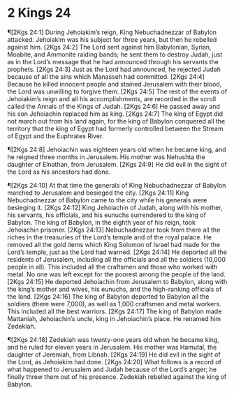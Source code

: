 # 2 Kings 24

¶[2Kgs 24:1] During Jehoiakim’s reign, King Nebuchadnezzar of Babylon attacked. Jehoiakim was his subject for three years, but then he rebelled against him.
[2Kgs 24:2] The Lord sent against him Babylonian, Syrian, Moabite, and Ammonite raiding bands; he sent them to destroy Judah, just as in the Lord’s message that he had announced through his servants the prophets.
[2Kgs 24:3] Just as the Lord had announced, he rejected Judah because of all the sins which Manasseh had committed.
[2Kgs 24:4] Because he killed innocent people and stained Jerusalem with their blood, the Lord was unwilling to forgive them.
[2Kgs 24:5] The rest of the events of Jehoiakim’s reign and all his accomplishments, are recorded in the scroll called the Annals of the Kings of Judah.
[2Kgs 24:6] He passed away and his son Jehoiachin replaced him as king.
[2Kgs 24:7] The king of Egypt did not march out from his land again, for the king of Babylon conquered all the territory that the king of Egypt had formerly controlled between the Stream of Egypt and the Euphrates River.

¶[2Kgs 24:8] Jehoiachin was eighteen years old when he became king, and he reigned three months in Jerusalem. His mother was Nehushta the daughter of Elnathan, from Jerusalem.
[2Kgs 24:9] He did evil in the sight of the Lord as his ancestors had done.

¶[2Kgs 24:10] At that time the generals of King Nebuchadnezzar of Babylon marched to Jerusalem and besieged the city.
[2Kgs 24:11] King Nebuchadnezzar of Babylon came to the city while his generals were besieging it.
[2Kgs 24:12] King Jehoiachin of Judah, along with his mother, his servants, his officials, and his eunuchs surrendered to the king of Babylon. The king of Babylon, in the eighth year of his reign, took Jehoiachin prisoner.
[2Kgs 24:13] Nebuchadnezzar took from there all the riches in the treasuries of the Lord’s temple and of the royal palace. He removed all the gold items which King Solomon of Israel had made for the Lord’s temple, just as the Lord had warned.
[2Kgs 24:14] He deported all the residents of Jerusalem, including all the officials and all the soldiers (10,000 people in all). This included all the craftsmen and those who worked with metal. No one was left except for the poorest among the people of the land.
[2Kgs 24:15] He deported Jehoiachin from Jerusalem to Babylon, along with the king’s mother and wives, his eunuchs, and the high-ranking officials of the land.
[2Kgs 24:16] The king of Babylon deported to Babylon all the soldiers (there were 7,000), as well as 1,000 craftsmen and metal workers. This included all the best warriors.
[2Kgs 24:17] The king of Babylon made Mattaniah, Jehoiachin’s uncle, king in Jehoiachin’s place. He renamed him Zedekiah.

¶[2Kgs 24:18] Zedekiah was twenty-one years old when he became king, and he ruled for eleven years in Jerusalem. His mother was Hamutal, the daughter of Jeremiah, from Libnah.
[2Kgs 24:19] He did evil in the sight of the Lord, as Jehoiakim had done.
[2Kgs 24:20] What follows is a record of what happened to Jerusalem and Judah because of the Lord’s anger; he finally threw them out of his presence. Zedekiah rebelled against the king of Babylon.
